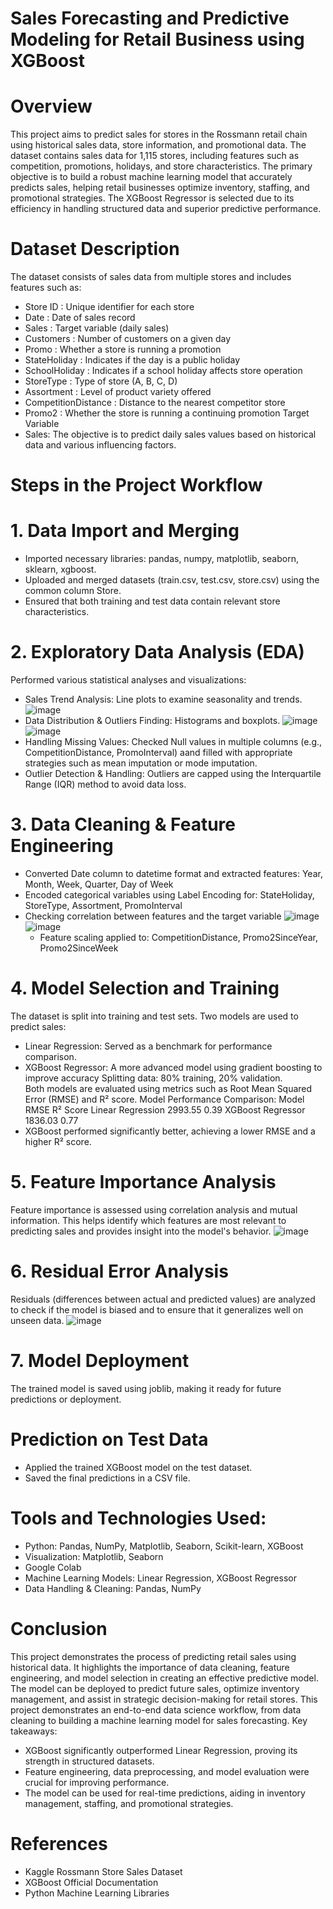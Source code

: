 # Sales Forecasting and Predictive Modeling for Retail Business using XGBoost 
# Overview
This project aims to predict sales for stores in the Rossmann retail chain using historical sales data, store information, and promotional data. The dataset contains sales data for 1,115 stores, including features such as competition, promotions, holidays, and store characteristics.
The primary objective is to build a robust machine learning model that accurately predicts sales, helping retail businesses optimize inventory, staffing, and promotional strategies. The XGBoost Regressor is selected due to its efficiency in handling structured data and superior predictive performance.
# Dataset Description
The dataset consists of sales data from multiple stores and includes features such as: 
  * Store ID : Unique identifier for each store
  * Date : Date of sales record
  * Sales : Target variable (daily sales)
  * Customers : Number of customers on a given day
  * Promo : Whether a store is running a promotion
  * StateHoliday : Indicates if the day is a public holiday
  * SchoolHoliday : Indicates if a school holiday affects store operation
  * StoreType : Type of store (A, B, C, D)
  * Assortment : Level of product variety offered
  * CompetitionDistance : Distance to the nearest competitor store
  * Promo2 : Whether the store is running a continuing promotion
 Target Variable
  * Sales: The objective is to predict daily sales values based on historical data and various influencing factors.
# Steps in the Project Workflow
# 1. Data Import and Merging
  * Imported necessary libraries: pandas, numpy, matplotlib, seaborn, sklearn, xgboost.
  * Uploaded and merged datasets (train.csv, test.csv, store.csv) using the common column Store.
  * Ensured that both training and test data contain relevant store characteristics.
# 2. Exploratory Data Analysis (EDA)
Performed various statistical analyses and visualizations:
   * Sales Trend Analysis: Line plots to examine seasonality and trends.
     ![image](https://github.com/user-attachments/assets/7240ea48-011f-4b64-970d-7452c3676b73)
   * Data Distribution & Outliers Finding: Histograms and boxplots.
     ![image](https://github.com/user-attachments/assets/f700f35e-a207-4a3f-90b5-c6028bf4b752)
     ![image](https://github.com/user-attachments/assets/248c35cb-c8be-4510-bfc7-6942f2e7821a)
   * Handling Missing Values: Checked Null values in multiple columns (e.g., CompetitionDistance, PromoInterval) aand filled with appropriate strategies such as mean imputation or mode imputation.
   * Outlier Detection & Handling: Outliers are capped using the Interquartile Range (IQR) method to avoid data loss.
# 3. Data Cleaning & Feature Engineering
  * Converted Date column to datetime format and extracted features: Year, Month, Week, Quarter, Day of Week
  * Encoded categorical variables using Label Encoding for: StateHoliday, StoreType, Assortment, PromoInterval
  * Checking correlation between features and the target variable
     ![image](https://github.com/user-attachments/assets/efa4956c-dd84-48dc-9361-086eec864a4a)
     ![image](https://github.com/user-attachments/assets/4fc08272-a112-47af-9448-83ac75167501)
    * Feature scaling applied to: CompetitionDistance, Promo2SinceYear, Promo2SinceWeek
# 4. Model Selection and Training
The dataset is split into training and test sets. Two models are used to predict sales:
  * Linear Regression: Served as a benchmark for performance comparison.
  * XGBoost Regressor: A more advanced model using gradient boosting to improve accuracy
Splitting data: 80% training, 20% validation.   
Both models are evaluated using metrics such as Root Mean Squared Error (RMSE) and R² score.
Model Performance Comparison:
 Model                                       RMSE              R² Score
 Linear Regression                          2993.55              0.39
 XGBoost Regressor                          1836.03              0.77
  * XGBoost performed significantly better, achieving a lower RMSE and a higher R² score.
# 5. Feature Importance Analysis
Feature importance is assessed using correlation analysis and mutual information. This helps identify which features are most relevant to predicting sales and provides insight into the model's behavior.
![image](https://github.com/user-attachments/assets/d4c8cf65-5a22-48dc-8fa3-904356f028aa)
# 6. Residual Error Analysis
Residuals (differences between actual and predicted values) are analyzed to check if the model is biased and to ensure that it generalizes well on unseen data.
![image](https://github.com/user-attachments/assets/3cf6b15e-4af5-4c45-9799-5e2b0945f0ec)
# 7. Model Deployment
The trained model is saved using joblib, making it ready for future predictions or deployment.
# Prediction on Test Data
   * Applied the trained XGBoost model on the test dataset.
   * Saved the final predictions in a CSV file.
# Tools and Technologies Used:
  * Python: Pandas, NumPy, Matplotlib, Seaborn, Scikit-learn, XGBoost
  * Visualization: Matplotlib, Seaborn
  * Google Colab
  * Machine Learning Models: Linear Regression, XGBoost Regressor
  * Data Handling & Cleaning: Pandas, NumPy 
# Conclusion
This project demonstrates the process of predicting retail sales using historical data. It highlights the importance of data cleaning, feature engineering, and model selection in creating an effective predictive model. The model can be deployed to predict future sales, optimize inventory management, and assist in strategic decision-making for retail stores.
This project demonstrates an end-to-end data science workflow, from data cleaning to building a machine learning model for sales forecasting. 
Key takeaways:
  * XGBoost significantly outperformed Linear Regression, proving its strength in structured datasets.
  * Feature engineering, data preprocessing, and model evaluation were crucial for improving performance.
  * The model can be used for real-time predictions, aiding in inventory management, staffing, and promotional strategies.
# References
  * Kaggle Rossmann Store Sales Dataset
  * XGBoost Official Documentation
  * Python Machine Learning Libraries
